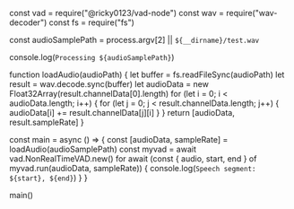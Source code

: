 const vad = require("@ricky0123/vad-node")
const wav = require("wav-decoder")
const fs = require("fs")

const audioSamplePath = process.argv[2] || `${__dirname}/test.wav`

console.log(`Processing ${audioSamplePath}`)

function loadAudio(audioPath) {
  let buffer = fs.readFileSync(audioPath)
  let result = wav.decode.sync(buffer)
  let audioData = new Float32Array(result.channelData[0].length)
  for (let i = 0; i < audioData.length; i++) {
    for (let j = 0; j < result.channelData.length; j++) {
      audioData[i] += result.channelData[j][i]
    }
  }
  return [audioData, result.sampleRate]
}

const main = async () => {
  const [audioData, sampleRate] = loadAudio(audioSamplePath)
  const myvad = await vad.NonRealTimeVAD.new()
  for await (const { audio, start, end } of myvad.run(audioData, sampleRate)) {
    console.log(`Speech segment: ${start}, ${end}`)
  }
}

main()
